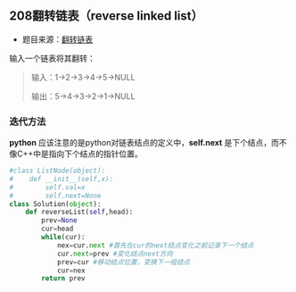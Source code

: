 ## 208翻转链表（reverse linked list）

* 题目来源：[翻转链表](https://leetcode-cn.com/problems/reverse-linked-list/)

输入一个链表将其翻转：

> 输入：1->2->3->4->5->NULL     
>
> 输出：5->4->3->2->1->NULL

### 迭代方法

**python** 应该注意的是python对链表结点的定义中，**self.next** 是下个结点，而不像C++中是指向下个结点的指针位置。

```python
#class ListNode(object):
#    def __init__(self,x):
#        self.val=x
#        self.next=None 
class Solution(object):
    def reverseList(self,head):
        prev=None
        cur=head
        while(cur):
            nex=cur.next #首先在cur的next结点变化之前记录下一个结点
            cur.next=prev #变化结点next方向
            prev=cur #移动结点位置，变换下一组结点
            cur=nex
        return prev  
```

